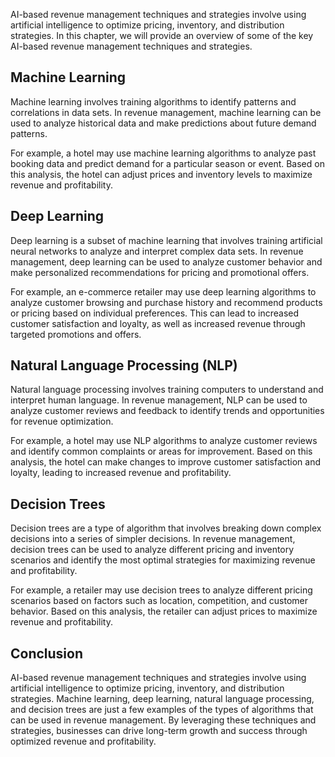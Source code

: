 
AI-based revenue management techniques and strategies involve using artificial intelligence to optimize pricing, inventory, and distribution strategies. In this chapter, we will provide an overview of some of the key AI-based revenue management techniques and strategies.

Machine Learning
----------------

Machine learning involves training algorithms to identify patterns and correlations in data sets. In revenue management, machine learning can be used to analyze historical data and make predictions about future demand patterns.

For example, a hotel may use machine learning algorithms to analyze past booking data and predict demand for a particular season or event. Based on this analysis, the hotel can adjust prices and inventory levels to maximize revenue and profitability.

Deep Learning
-------------

Deep learning is a subset of machine learning that involves training artificial neural networks to analyze and interpret complex data sets. In revenue management, deep learning can be used to analyze customer behavior and make personalized recommendations for pricing and promotional offers.

For example, an e-commerce retailer may use deep learning algorithms to analyze customer browsing and purchase history and recommend products or pricing based on individual preferences. This can lead to increased customer satisfaction and loyalty, as well as increased revenue through targeted promotions and offers.

Natural Language Processing (NLP)
---------------------------------

Natural language processing involves training computers to understand and interpret human language. In revenue management, NLP can be used to analyze customer reviews and feedback to identify trends and opportunities for revenue optimization.

For example, a hotel may use NLP algorithms to analyze customer reviews and identify common complaints or areas for improvement. Based on this analysis, the hotel can make changes to improve customer satisfaction and loyalty, leading to increased revenue and profitability.

Decision Trees
--------------

Decision trees are a type of algorithm that involves breaking down complex decisions into a series of simpler decisions. In revenue management, decision trees can be used to analyze different pricing and inventory scenarios and identify the most optimal strategies for maximizing revenue and profitability.

For example, a retailer may use decision trees to analyze different pricing scenarios based on factors such as location, competition, and customer behavior. Based on this analysis, the retailer can adjust prices to maximize revenue and profitability.

Conclusion
----------

AI-based revenue management techniques and strategies involve using artificial intelligence to optimize pricing, inventory, and distribution strategies. Machine learning, deep learning, natural language processing, and decision trees are just a few examples of the types of algorithms that can be used in revenue management. By leveraging these techniques and strategies, businesses can drive long-term growth and success through optimized revenue and profitability.
